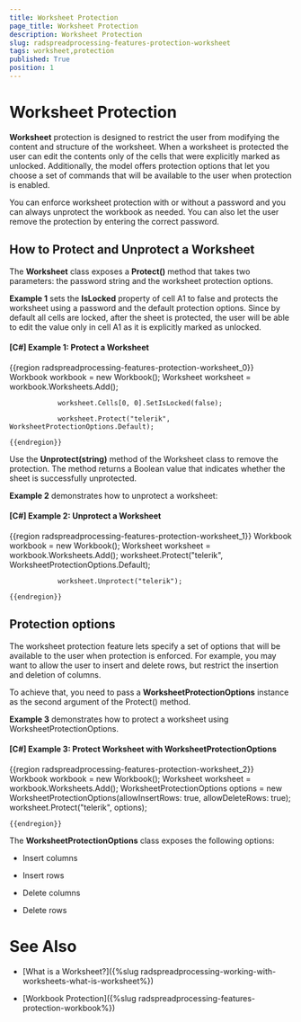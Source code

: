 ```yaml
---
title: Worksheet Protection
page_title: Worksheet Protection
description: Worksheet Protection
slug: radspreadprocessing-features-protection-worksheet
tags: worksheet,protection
published: True
position: 1
---
```


# Worksheet Protection



__Worksheet__ protection is designed to restrict the user from modifying the content and structure of the worksheet. When a worksheet is protected the user can edit the contents only of the cells that were explicitly marked as unlocked. Additionally, the model offers protection options that let you choose a set of commands that will be available to the user when protection is enabled.
      

You can enforce worksheet protection with or without a password and you can always unprotect the workbook as needed. You can also let the user remove the protection by entering the correct password.
      

## How to Protect and Unprotect a Worksheet

The __Worksheet__ class exposes a __Protect()__ method that takes two parameters: the password string and the worksheet protection options.
        

__Example 1__ sets the __IsLocked__ property of cell A1 to false and protects the worksheet using a password and the default protection options. Since by default all cells are locked, after the sheet is protected, the user will be able to edit the value only in cell A1 as it is explicitly marked as unlocked.
        

#### __[C#] Example 1: Protect a Worksheet__

{{region radspreadprocessing-features-protection-worksheet_0}}
	            Workbook workbook = new Workbook();
	            Worksheet worksheet = workbook.Worksheets.Add();
	
	            worksheet.Cells[0, 0].SetIsLocked(false);
	
	            worksheet.Protect("telerik", WorksheetProtectionOptions.Default);
	
	{{endregion}}



Use the __Unprotect(string)__ method of the Worksheet class to remove the protection. The method returns a Boolean value that indicates whether the sheet is successfully unprotected.
        

__Example 2__ demonstrates how to unprotect a worksheet:
        

#### __[C#] Example 2: Unprotect a Worksheet__

{{region radspreadprocessing-features-protection-worksheet_1}}
	            Workbook workbook = new Workbook();
	            Worksheet worksheet = workbook.Worksheets.Add();
	            worksheet.Protect("telerik", WorksheetProtectionOptions.Default);
	
	            worksheet.Unprotect("telerik");
	
	{{endregion}}



## Protection options

The worksheet protection feature lets specify a set of options that will be available to the user when protection is enforced. For example, you may want to allow the user to insert and delete rows, but restrict the insertion and deletion of columns.
        

To achieve that, you need to pass a __WorksheetProtectionOptions__ instance as the second argument of the Protect() method.
        

__Example 3__ demonstrates how to protect a worksheet using WorksheetProtectionOptions.
        

#### __[C#] Example 3: Protect Worksheet with WorksheetProtectionOptions__

{{region radspreadprocessing-features-protection-worksheet_2}}
	            Workbook workbook = new Workbook();
	            Worksheet worksheet = workbook.Worksheets.Add();
	            WorksheetProtectionOptions options = new WorksheetProtectionOptions(allowInsertRows: true, allowDeleteRows: true);
	            worksheet.Protect("telerik", options);
	
	{{endregion}}



The __WorksheetProtectionOptions__ class exposes the following options:
        

* Insert columns

* Insert rows

* Delete columns

* Delete rows

# See Also

 * [What is a Worksheet?]({%slug radspreadprocessing-working-with-worksheets-what-is-worksheet%})

 * [Workbook Protection]({%slug radspreadprocessing-features-protection-workbook%})
